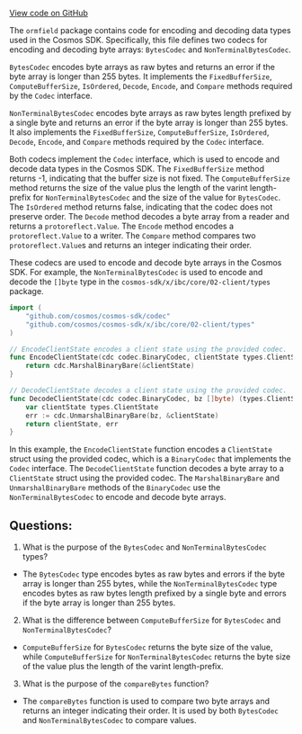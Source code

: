 [View code on GitHub](https://github.com/cosmos/cosmos-sdk.git/orm/encoding/ormfield/bytes.go)

The `ormfield` package contains code for encoding and decoding data types used in the Cosmos SDK. Specifically, this file defines two codecs for encoding and decoding byte arrays: `BytesCodec` and `NonTerminalBytesCodec`.

`BytesCodec` encodes byte arrays as raw bytes and returns an error if the byte array is longer than 255 bytes. It implements the `FixedBufferSize`, `ComputeBufferSize`, `IsOrdered`, `Decode`, `Encode`, and `Compare` methods required by the `Codec` interface. 

`NonTerminalBytesCodec` encodes byte arrays as raw bytes length prefixed by a single byte and returns an error if the byte array is longer than 255 bytes. It also implements the `FixedBufferSize`, `ComputeBufferSize`, `IsOrdered`, `Decode`, `Encode`, and `Compare` methods required by the `Codec` interface. 

Both codecs implement the `Codec` interface, which is used to encode and decode data types in the Cosmos SDK. The `FixedBufferSize` method returns -1, indicating that the buffer size is not fixed. The `ComputeBufferSize` method returns the size of the value plus the length of the varint length-prefix for `NonTerminalBytesCodec` and the size of the value for `BytesCodec`. The `IsOrdered` method returns false, indicating that the codec does not preserve order. The `Decode` method decodes a byte array from a reader and returns a `protoreflect.Value`. The `Encode` method encodes a `protoreflect.Value` to a writer. The `Compare` method compares two `protoreflect.Value`s and returns an integer indicating their order.

These codecs are used to encode and decode byte arrays in the Cosmos SDK. For example, the `NonTerminalBytesCodec` is used to encode and decode the `[]byte` type in the `cosmos-sdk/x/ibc/core/02-client/types` package. 

```go
import (
    "github.com/cosmos/cosmos-sdk/codec"
    "github.com/cosmos/cosmos-sdk/x/ibc/core/02-client/types"
)

// EncodeClientState encodes a client state using the provided codec.
func EncodeClientState(cdc codec.BinaryCodec, clientState types.ClientState) ([]byte, error) {
    return cdc.MarshalBinaryBare(&clientState)
}

// DecodeClientState decodes a client state using the provided codec.
func DecodeClientState(cdc codec.BinaryCodec, bz []byte) (types.ClientState, error) {
    var clientState types.ClientState
    err := cdc.UnmarshalBinaryBare(bz, &clientState)
    return clientState, err
}
```

In this example, the `EncodeClientState` function encodes a `ClientState` struct using the provided codec, which is a `BinaryCodec` that implements the `Codec` interface. The `DecodeClientState` function decodes a byte array to a `ClientState` struct using the provided codec. The `MarshalBinaryBare` and `UnmarshalBinaryBare` methods of the `BinaryCodec` use the `NonTerminalBytesCodec` to encode and decode byte arrays.
## Questions: 
 1. What is the purpose of the `BytesCodec` and `NonTerminalBytesCodec` types?
- The `BytesCodec` type encodes bytes as raw bytes and errors if the byte array is longer than 255 bytes, while the `NonTerminalBytesCodec` type encodes bytes as raw bytes length prefixed by a single byte and errors if the byte array is longer than 255 bytes.

2. What is the difference between `ComputeBufferSize` for `BytesCodec` and `NonTerminalBytesCodec`?
- `ComputeBufferSize` for `BytesCodec` returns the byte size of the value, while `ComputeBufferSize` for `NonTerminalBytesCodec` returns the byte size of the value plus the length of the varint length-prefix.

3. What is the purpose of the `compareBytes` function?
- The `compareBytes` function is used to compare two byte arrays and returns an integer indicating their order. It is used by both `BytesCodec` and `NonTerminalBytesCodec` to compare values.